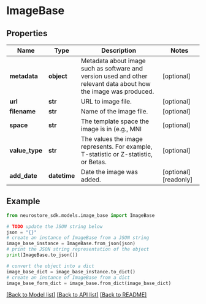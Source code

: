 # ImageBase


## Properties

Name | Type | Description | Notes
------------ | ------------- | ------------- | -------------
**metadata** | **object** | Metadata about image such as software and version used and other relevant data about how the image was produced. | [optional] 
**url** | **str** | URL to image file. | [optional] 
**filename** | **str** | Name of the image file. | [optional] 
**space** | **str** | The template space the image is in (e.g., MNI  | [optional] 
**value_type** | **str** | The values the image represents. For example, T-statistic or Z-statistic, or Betas. | [optional] 
**add_date** | **datetime** | Date the image was added. | [optional] [readonly] 

## Example

```python
from neurostore_sdk.models.image_base import ImageBase

# TODO update the JSON string below
json = "{}"
# create an instance of ImageBase from a JSON string
image_base_instance = ImageBase.from_json(json)
# print the JSON string representation of the object
print(ImageBase.to_json())

# convert the object into a dict
image_base_dict = image_base_instance.to_dict()
# create an instance of ImageBase from a dict
image_base_form_dict = image_base.from_dict(image_base_dict)
```
[[Back to Model list]](../README.md#documentation-for-models) [[Back to API list]](../README.md#documentation-for-api-endpoints) [[Back to README]](../README.md)


